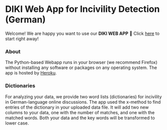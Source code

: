 # DIKI Web App for Incivility Detection (German)

Welcome! We are happy you want to use our **DIKI WEB APP** 💞 Click [here](https://diki-web-app.herokuapp.com/) to start right away! 

### About

The Python-based Webapp runs in your browser (we recommend Firefox) without installing any software or packages on any operating system. The app is hosted by [Heroku](https://www.heroku.com/). 

### Dictionaries

For analyzing your data, we provide two word lists (dictionaries) for incivility in German-language online discussions. The app used the x-method to find entries of the dictionary in your uploaded data file. It will add two new columns to your data, one with the number of matches, and one with the matched words. Both your data and the key words will be transformed to lower case.


